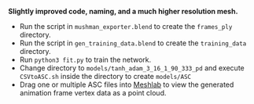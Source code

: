 **Slightly improved code, naming, and a much higher resolution mesh.**

- Run the script in `mushman_exporter.blend` to create the `frames_ply` directory.
- Run the script in `gen_training_data.blend` to create the `training_data` directory.
- Run `python3 fit.py` to train the network.
- Change directory to `models/tanh_adam_3_16_1_90_333_pd` and execute `CSVtoASC.sh` inside the directory to create `models/ASC`
- Drag one or multiple ASC files into [Meshlab](https://meshlab.net) to view the generated animation frame vertex data as a point cloud.
